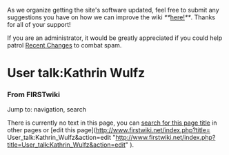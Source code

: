 As we organize getting the site's software updated, feel free to submit any
suggestions you have on how we can improve the wiki
_**_[here!](/index.php/User:Hallry/Suggestions "User:Hallry/Suggestions"
)_**_. Thanks for all of your support!

If you are an administrator, it would be greatly appreciated if you could help
patrol [Recent Changes](/index.php/Special:Recentchanges
"Special:Recentchanges" ) to combat spam.

# User talk:Kathrin Wulfz

### From FIRSTwiki

Jump to: navigation, search

There is currently no text in this page, you can [search for this page
title](/index.php/Special:Search/Kathrin_Wulfz "Special:Search/Kathrin Wulfz"
) in other pages or [edit this page](http://www.firstwiki.net/index.php?title=
User_talk:Kathrin_Wulfz&action=edit
"http://www.firstwiki.net/index.php?title=User_talk:Kathrin_Wulfz&action=edit"
).

